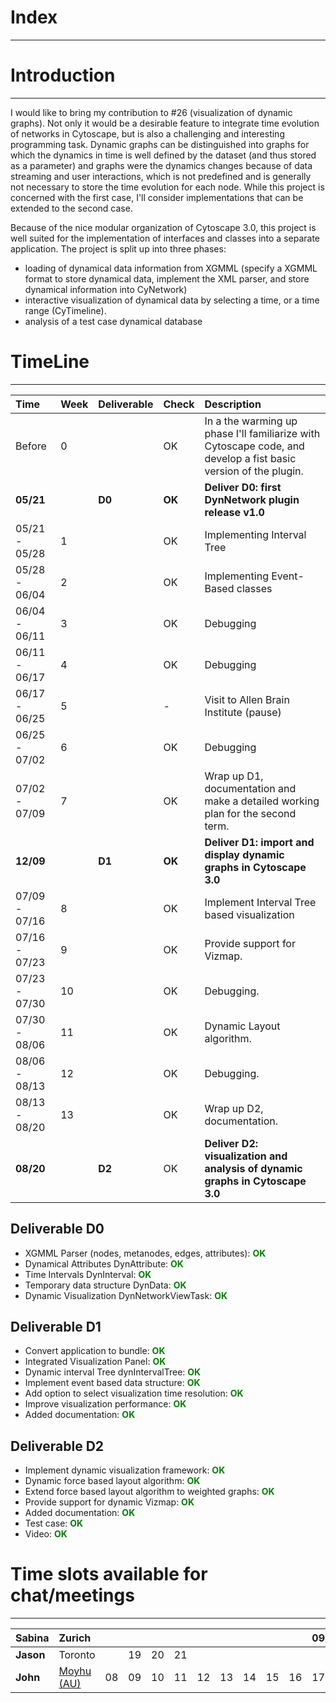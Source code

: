 # Index #

---




# Introduction #

---


I would like to bring my contribution to #26 (visualization of dynamic graphs). Not only it would be a desirable feature to integrate time evolution of networks in Cytoscape, but is also a challenging and interesting programming task. Dynamic graphs can be distinguished into graphs for which the dynamics in time is well defined by the dataset (and thus stored as a parameter) and graphs were the dynamics changes because of data streaming and user interactions, which is not predefined and is generally not necessary to store the time evolution for each node. While this project is concerned with the first case, I'll consider implementations that can be extended to the second case.

Because of the nice modular organization of Cytoscape 3.0, this project is well suited for the implementation of interfaces and classes into a separate application. The project is split up into three phases:
  * loading of dynamical data information from XGMML (specify a XGMML format to store dynamical data, implement the XML parser, and store dynamical information into CyNetwork)
  * interactive visualization of dynamical data by selecting a time, or a time range (CyTimeline).
  * analysis of a test case dynamical database

# TimeLine #

---


| **Time** | **Week** | **Deliverable** | **Check** | **Description** |
|:---------|:---------|:----------------|:----------|:----------------|
| Before   | 0        |                 | OK        | In a the warming up phase I'll familiarize with Cytoscape code, and develop a fist basic version of the plugin. |
| **05/21** |          | **D0**          | **OK**    | **Deliver D0: first DynNetwork plugin release v1.0** |
| 05/21 - 05/28 | 1        |                 | OK        | Implementing Interval Tree |
| 05/28 - 06/04 | 2        |                 | OK        | Implementing Event-Based classes |
| 06/04 - 06/11 | 3        |                 | OK        | Debugging       |
| 06/11 - 06/17 | 4        |                 | OK        | Debugging       |
| 06/17 - 06/25 | 5        |                 | -         | Visit to Allen Brain Institute (pause) |
| 06/25 - 07/02 | 6        |                 | OK        | Debugging       |
| 07/02 - 07/09 | 7        |                 | OK        | Wrap up D1, documentation and make a detailed working plan for the second term. |
| **12/09** |          | **D1**          | **OK**    | **Deliver D1: import and display dynamic graphs in Cytoscape 3.0** |
| 07/09 - 07/16 | 8        |                 | OK        | Implement Interval Tree based visualization |
| 07/16 - 07/23 | 9        |                 | OK        | Provide support for Vizmap. |
| 07/23 - 07/30 | 10       |                 | OK        | Debugging.      |
| 07/30 - 08/06 | 11       |                 | OK        | Dynamic Layout algorithm. |
| 08/06 - 08/13 | 12       |                 | OK        | Debugging.      |
| 08/13 - 08/20 | 13       |                 | OK        | Wrap up D2, documentation. |
| **08/20** |          | **D2**          | OK        | **Deliver D2: visualization and analysis of dynamic graphs in Cytoscape 3.0** |

## Deliverable D0 ##

  * XGMML Parser (nodes, metanodes, edges, attributes):        <font color='green'><b>OK</b></font>
  * Dynamical Attributes DynAttribute:                        <font color='green'><b>OK</b></font>
  * Time Intervals DynInterval:                               <font color='green'><b>OK</b></font>
  * Temporary data structure DynData:                         <font color='green'><b>OK</b></font>
  * Dynamic Visualization DynNetworkViewTask:                 <font color='green'><b>OK</b></font>


## Deliverable D1 ##

  * Convert application to bundle:                             <font color='green'><b>OK</b></font>
  * Integrated Visualization Panel:                            <font color='green'><b>OK</b></font>
  * Dynamic interval Tree dynIntervalTree:                     <font color='green'><b>OK</b></font>
  * Implement event based data structure:                      <font color='green'><b>OK</b></font>
  * Add option to select visualization time resolution:        <font color='green'><b>OK</b></font>
  * Improve visualization performance:                         <font color='green'><b>OK</b></font>
  * Added documentation:                                       <font color='green'><b>OK</b></font>

## Deliverable D2 ##

  * Implement dynamic visualization framework:                             <font color='green'><b>OK</b></font>
  * Dynamic force based layout algorithm: <font color='green'><b>OK</b></font>
  * Extend force based layout algorithm to weighted graphs: <font color='green'><b>OK</b></font>
  * Provide support for dynamic Vizmap:                             <font color='green'><b>OK</b></font>
  * Added documentation:                                       <font color='green'><b>OK</b></font>
  * Test case:                                       <font color='green'><b>OK</b></font>
  * Video:                                       <font color='green'><b>OK</b></font>

# Time slots available for chat/meetings #

---


| **Sabina** | Zurich |  |  |  |  |  |  |  |  |  | 09 | 10 | 11 | 12 | 13 | 14 | 15 | 16 | 17 |  |  |  | 21 | 22 | 23 |
|:-----------|:-------|:-|:-|:-|:-|:-|:-|:-|:-|:-|:---|:---|:---|:---|:---|:---|:---|:---|:---|:-|:-|:-|:---|:---|:---|
| **Jason**  | Toronto |  | 19 | 20 | 21 |  |  |  |  |  |    |    |    |    |    |    |    | 10 | 11 | 12 | 13 | 14 | 15 | 16 | 17 |
| **John**   | [Moyhu (AU)](http://maps.google.com.au/maps/myplaces?hl=en&ll=-36.578045,146.378567&spn=0.227731,0.198784&gl=au&ctz=-600&t=m&z=12) | 08 | 09 | 10 | 11 | 12 | 13 | 14 | 15 | 16 | 17 | 18 | 19 | 20 | 21 | 22 | 23 |    |    |  |  |  |    | 06 | 07 |